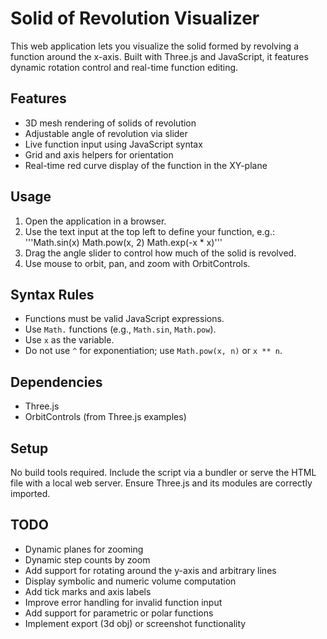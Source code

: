 # Solid of Revolution Visualizer

This web application lets you visualize the solid formed by revolving a function around the x-axis. Built with Three.js and JavaScript, it features dynamic rotation control and real-time function editing.

## Features

- 3D mesh rendering of solids of revolution
- Adjustable angle of revolution via slider
- Live function input using JavaScript syntax
- Grid and axis helpers for orientation
- Real-time red curve display of the function in the XY-plane

## Usage

1. Open the application in a browser.
2. Use the text input at the top left to define your function, e.g.:
'''Math.sin(x)
Math.pow(x, 2)
Math.exp(-x * x)'''
3. Drag the angle slider to control how much of the solid is revolved.
4. Use mouse to orbit, pan, and zoom with OrbitControls.

## Syntax Rules

- Functions must be valid JavaScript expressions.
- Use `Math.` functions (e.g., `Math.sin`, `Math.pow`).
- Use `x` as the variable.
- Do not use `^` for exponentiation; use `Math.pow(x, n)` or `x ** n`.

## Dependencies

- Three.js
- OrbitControls (from Three.js examples)

## Setup

No build tools required. Include the script via a bundler or serve the HTML file with a local web server. Ensure Three.js and its modules are correctly imported.

## TODO

- Dynamic planes for zooming
- Dynamic step counts by zoom
- Add support for rotating around the y-axis and arbitrary lines
- Display symbolic and numeric volume computation
- Add tick marks and axis labels
- Improve error handling for invalid function input
- Add support for parametric or polar functions
- Implement export (3d obj) or screenshot functionality
